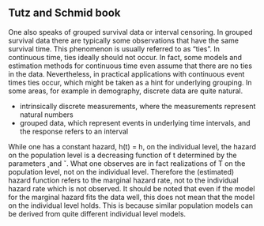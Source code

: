 Tutz and Schmid book 
--------------------


One also speaks of grouped survival data or interval censoring. In grouped survival data there are typically some observations that have the same survival time. This phenomenon is usually referred to as “ties”. In continuous time, ties ideally should not occur. In fact, some models and estimation methods for continuous time even assume that there are no ties in the data. Nevertheless, in practical applications with continuous event times ties occur, which might be taken as a hint for underlying grouping. In some areas, for example in demography, discrete data are quite natural.


- intrinsically discrete measurements, where the measurements represent natural numbers
- grouped data, which represent events in underlying time intervals, and the response refers to an interval

While one has a constant hazard, h(t) = h, on the individual level, the hazard
on the population level is a decreasing function of t determined by the parameters  ̨
and ˇ. What one observes are in fact realizations of T on the population level, not on
the individual level. Therefore the (estimated) hazard function refers to the marginal
hazard rate, not to the individual hazard rate which is not observed. It should be
noted that even if the model for the marginal hazard fits the data well, this does not
mean that the model on the individual level holds. This is because similar population
models can be derived from quite different individual level models.


